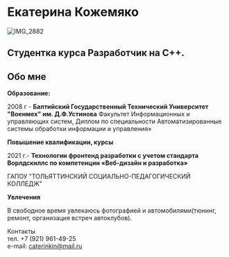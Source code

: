 # Екатерина Кожемяко 
![IMG_2882](https://github.com/user-attachments/assets/64406fee-ad75-4b6e-a636-0c40479a5f53)

## Студентка курса Разработчик на C++.

## Обо мне 

**Образование:**

2008 г -  **Балтийский Государственный Технический Университет "Военмех" им. Д.Ф.Устинова**
Факультет Информационных и управляющих систем, Диплом по специальности Автоматизированные системы обработки информации и управления»

**Повышение квалификации, курсы**

2021 г.- **Технологии фронтенд разработки с учетом стандарта Ворлдскиллс по компетенции «Веб-дизайн и разработка»**  

ГАПОУ "ТОЛЬЯТТИНСКИЙ СОЦИАЛЬНО-ПЕДАГОГИЧЕСКИЙ КОЛЛЕДЖ"  

**Увлечения**

В свободное время увлекаюсь фотографией и автомобилями(тюнинг, ремонт, организация встреч автоклубов).

Контакты  
 тел. +7 (921) 961-49-25   
e-mail: caterinkin@mail.ru
